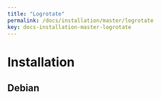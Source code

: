 ```yaml
---
title: "Logrotate"
permalink: /docs/installation/master/logrotate
key: docs-installation-master-logrotate
---
```


# Installation

## Debian

